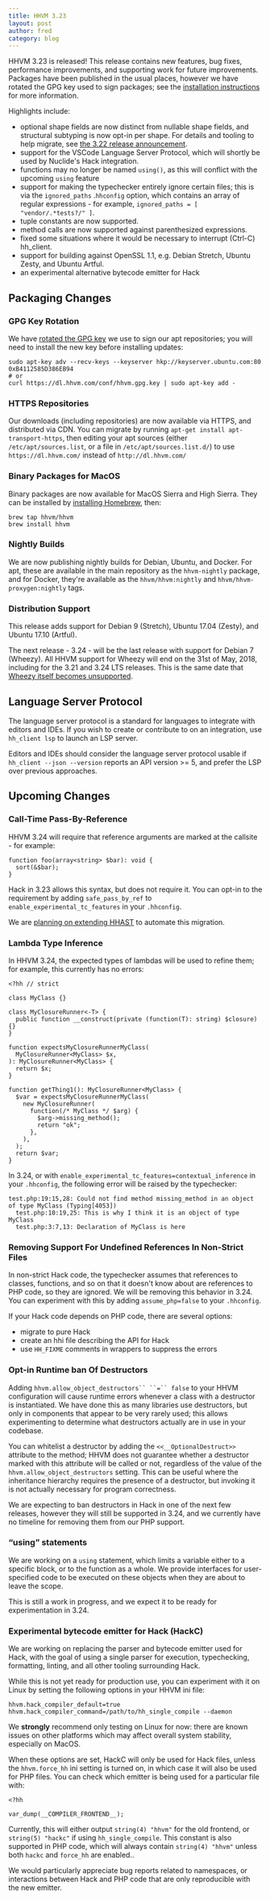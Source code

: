 ```yaml
---
title: HHVM 3.23
layout: post
author: fred
category: blog
---
```


HHVM 3.23 is released! This release contains new features, bug fixes, performance improvements, and supporting work for future improvements. Packages have been published in the usual places, however we have rotated the GPG key used to sign packages; see the [installation instructions](https://docs.hhvm.com/hhvm/installation/introduction) for more information.

Highlights include:

* optional shape fields are now distinct from nullable shape fields, and structural subtyping is now opt-in per shape. For details and tooling to help migrate, see [the 3.22 release announcement](https://hhvm.com/blog/2017/09/26/hhvm-3-22.html).
* support for the VSCode Language Server Protocol, which will shortly be used by Nuclide's Hack integration.
* functions may no longer be named `using()`, as this will conflict with the upcoming `using` feature
* support for making the typechecker entirely ignore certain files; this is via the `ignored_paths` .`hhconfig` option, which contains an array of regular expressions - for example, `ignored_paths = [ "vendor/.*tests?/" ]`.
* tuple constants are now supported.
* method calls are now supported against parenthesized expressions.
* fixed some situations where it would be necessary to interrupt (Ctrl-C) hh_client.
* support for building against OpenSSL 1.1, e.g. Debian Stretch, Ubuntu Zesty, and Ubuntu Artful.
* an experimental alternative bytecode emitter for Hack

## Packaging Changes

### GPG Key Rotation

We have [rotated the GPG key](https://hhvm.com/blog/2017/11/14/gpg-key-migration.html) we use to sign our apt repositories; you will need to install the new key before installing updates:

```
sudo apt-key adv --recv-keys --keyserver hkp://keyserver.ubuntu.com:80 0xB4112585D386EB94
# or
curl https://dl.hhvm.com/conf/hhvm.gpg.key | sudo apt-key add -
```

### HTTPS Repositories

Our downloads (including repositories) are now available via HTTPS, and distributed via CDN. You can migrate by running  `apt-get install apt-transport-https`, then editing your apt sources (either `/etc/apt/sources.list`, or a file in `/etc/apt/sources.list.d/`) to use `https://dl.hhvm.com/` instead of `http://dl.hhvm.com/`

### Binary Packages for MacOS

Binary packages are now available for MacOS Sierra and High Sierra. They can be installed by [installing Homebrew](https://brew.sh/), then:

```
brew tap hhvm/hhvm
brew install hhvm
```

### Nightly Builds

We are now publishing nightly builds for Debian, Ubuntu, and Docker. For apt, these are available in the main repository as the `hhvm-nightly` package, and for Docker, they're available as the `hhvm/hhvm:nightly` and `hhvm/hhvm-proxygen:nightly` tags.

### Distribution Support

This release adds support for Debian 9 (Stretch), Ubuntu 17.04 (Zesty), and Ubuntu 17.10 (Artful).

The next release - 3.24 - will be the last release with support for Debian 7 (Wheezy). All HHVM support for Wheezy will end on the 31st of May, 2018, including for the 3.21 and 3.24 LTS releases. This is the same date that [Wheezy itself becomes unsupported](https://wiki.debian.org/LTS/Wheezy).


## Language Server Protocol

The language server protocol is a standard for languages to integrate with editors and IDEs. If you wish to create or contribute to on an integration, use `hh_client lsp` to launch an LSP server.

Editors and IDEs should consider the language server protocol usable if `hh_client --json --version` reports an API version >= 5, and prefer the LSP over previous approaches.

## Upcoming Changes

### Call-Time Pass-By-Reference

HHVM 3.24 will require that reference arguments are marked at the callsite - for example:

```
function foo(array<string> $bar): void {
  sort(&$bar);
}
```

Hack in 3.23 allows this syntax, but does not require it. You can opt-in to the requirement by adding `safe_pass_by_ref` to `enable_experimental_tc_features` in your `.hhconfig`.

We are [planning on extending HHAST](https://github.com/hhvm/hhast/issues/21) to automate this migration.

### Lambda Type Inference

In HHVM 3.24, the expected types of lambdas will be used to refine them; for example, this currently has no errors:

```
<?hh // strict

class MyClass {}

class MyClosureRunner<-T> {
  public function __construct(private (function(T): string) $closure) {}
}

function expectsMyClosureRunnerMyClass(
  MyClosureRunner<MyClass> $x,
): MyClosureRunner<MyClass> {
  return $x;
}

function getThing1(): MyClosureRunner<MyClass> {
  $var = expectsMyClosureRunnerMyClass(
    new MyClosureRunner(
      function(/* MyClass */ $arg) {
        $arg->missing_method();
        return "ok";
      },
    ),
  );
  return $var;
}
```

In  3.24, or with `enable_experimental_tc_features=contextual_inference` in your `.hhconfig`, the following error will be raised by the typechecker:

```
test.php:19:15,28: Could not find method missing_method in an object of type MyClass (Typing[4053])
  test.php:10:19,25: This is why I think it is an object of type MyClass
  test.php:3:7,13: Declaration of MyClass is here
```

### Removing Support For Undefined References In Non-Strict Files

In non-strict Hack code, the typechecker assumes that references to classes, functions, and so on that it doesn't know about are references to PHP code, so they are ignored. We will be removing this behavior in 3.24. You can experiment with this by adding `assume_php=false` to your `.hhconfig`.

If your Hack code depends on PHP code, there are several options:

* migrate to pure Hack
* create an hhi file describing the API for Hack
* use `HH_FIXME` comments in wrappers to suppress the errors

### Opt-in Runtime ban Of Destructors

Adding `hhvm.allow_object_destructors`` ``=`` false` to your HHVM configuration will cause runtime errors whenever a class with a destructor is instantiated. We have done this as many libraries use destructors, but only in components that appear to be very rarely used; this allows experimenting to determine what destructors actually are in use in your codebase.

You can whitelist a destructor by adding the `<<__OptionalDestruct>>` attribute to the method; HHVM does not guarantee  whether a destructor marked with this attribute will be called or not, regardless of the value of the  `hhvm.allow_object_destructors` setting. This can be useful where the inheritance hierarchy requires the presence of a destructor, but invoking it is not actually necessary for program correctness.

We are expecting to ban destructors in Hack in one of the next few releases, however they will still be supported in 3.24, and we currently have no timeline for removing them from our PHP support.

### “using” statements

We are working on a `using` statement, which limits a variable either to a specific block, or to the function as a whole. We provide interfaces for user-specified code to be executed on these objects when they are about to leave the scope.

This is still a work in progress, and we expect it to be ready for experimentation in 3.24.

### Experimental bytecode emitter for Hack (HackC)

We are working on replacing the parser and bytecode emitter used for Hack, with the goal of using a single parser for execution, typechecking, formatting, linting, and all other tooling surrounding Hack.

While this is not yet ready for production use, you can experiment with it on Linux by setting the following options in your HHVM ini file:

```
hhvm.hack_compiler_default=true
hhvm.hack_compiler_command=/path/to/hh_single_compile --daemon
```

We **strongly** recommend only testing on Linux for now: there are known issues on other platforms which may affect overall system stability, especially on MacOS.

When these options are set, HackC will only be used for Hack files, unless the `hhvm.force_hh` ini setting is turned on, in which case it will also be used for PHP files. You can check which emitter is being used for a particular file with:

```
<?hh

var_dump(__COMPILER_FRONTEND__);
```

Currently, this will either output `string(4) "hhvm"` for the old frontend, or `string(5) "hackc"` if using `hh_single_compile`. This constant is also supported in PHP code, which will always contain `string(4) "hhvm"` unless  both `hackc` and `force_hh` are enabled..

We would particularly appreciate bug reports related to namespaces, or interactions between Hack and PHP code that are only reproducible with the new emitter.
